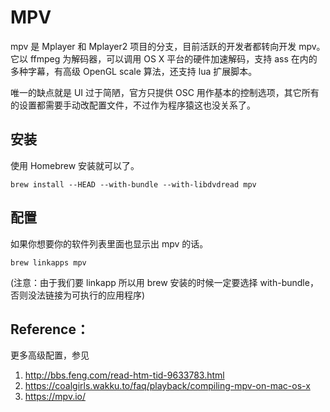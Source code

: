 # MPV

mpv 是 Mplayer 和 Mplayer2 项目的分支，目前活跃的开发者都转向开发 mpv。它以 ffmpeg 为解码器，可以调用 OS X 平台的硬件加速解码，支持 ass 在内的多种字幕，有高级 OpenGL scale 算法，还支持 lua 扩展脚本。

唯一的缺点就是 UI 过于简陋，官方只提供 OSC 用作基本的控制选项，其它所有的设置都需要手动改配置文件，不过作为程序猿这也没关系了。

## 安装

使用 Homebrew 安装就可以了。

```
brew install --HEAD --with-bundle --with-libdvdread mpv
```

## 配置

如果你想要你的软件列表里面也显示出 mpv 的话。

```
brew linkapps mpv
```
(注意：由于我们要 linkapp 所以用 brew 安装的时候一定要选择 with-bundle，否则没法链接为可执行的应用程序)

## Reference：

更多高级配置，参见

1. http://bbs.feng.com/read-htm-tid-9633783.html
2. https://coalgirls.wakku.to/faq/playback/compiling-mpv-on-mac-os-x
3. https://mpv.io/